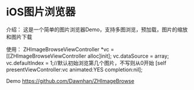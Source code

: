 # iOS图片浏览器
介绍：
这是一个简单的图片浏览器Demo，支持多图浏览，预加载，图片的缩放和图片下载

使用：
ZHImageBrowseViewController *vc = [[ZHImageBrowseViewController alloc]init];
vc.dataSource = array;
vc.defaultIndex = 1;//默认初始浏览第几个图片，不写则从0开始
[self presentViewController:vc animated:YES completion:nil];

Demo https://github.com/Dawnhan/ZHImageBrowse